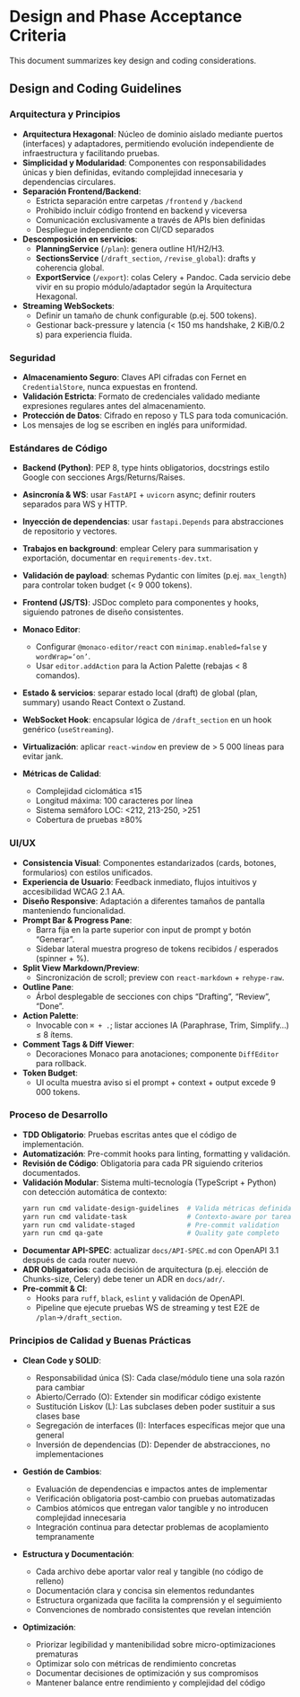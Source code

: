 # Design and Phase Acceptance Criteria

This document summarizes key design and coding considerations.

## Design and Coding Guidelines

### Arquitectura y Principios

- **Arquitectura Hexagonal**: Núcleo de dominio aislado mediante puertos (interfaces) y adaptadores, permitiendo evolución independiente de infraestructura y facilitando pruebas.
- **Simplicidad y Modularidad**: Componentes con responsabilidades únicas y bien definidas, evitando complejidad innecesaria y dependencias circulares.
- **Separación Frontend/Backend**:
  - Estricta separación entre carpetas `/frontend` y `/backend`
  - Prohibido incluir código frontend en backend y viceversa
  - Comunicación exclusivamente a través de APIs bien definidas
  - Despliegue independiente con CI/CD separados
- **Descomposición en servicios**:
  - **PlanningService** (`/plan`): genera outline H1/H2/H3.
  - **SectionsService** (`/draft_section`, `/revise_global`): drafts y coherencia global.
  - **ExportService** (`/export`): colas Celery + Pandoc.
    Cada servicio debe vivir en su propio módulo/adaptador según la Arquitectura Hexagonal.
- **Streaming WebSockets**:
  - Definir un tamaño de chunk configurable (p.ej. 500 tokens).
  - Gestionar back-pressure y latencia (< 150 ms handshake, 2 KiB/0.2 s) para experiencia fluida.

### Seguridad

- **Almacenamiento Seguro**: Claves API cifradas con Fernet en `CredentialStore`, nunca expuestas en frontend.
- **Validación Estricta**: Formato de credenciales validado mediante expresiones regulares antes del almacenamiento.
- **Protección de Datos**: Cifrado en reposo y TLS para toda comunicación.
- Los mensajes de log se escriben en inglés para uniformidad.

### Estándares de Código

- **Backend (Python)**: PEP 8, type hints obligatorios, docstrings estilo Google con secciones Args/Returns/Raises.
- **Asincronía & WS**: usar `FastAPI` + `uvicorn` async; definir routers separados para WS y HTTP.
- **Inyección de dependencias**: usar `fastapi.Depends` para abstracciones de repositorio y vectores.
- **Trabajos en background**: emplear Celery para summarisation y exportación, documentar en `requirements-dev.txt`.
- **Validación de payload**: schemas Pydantic con límites (p.ej. `max_length`) para controlar token budget (< 9 000 tokens).
- **Frontend (JS/TS)**: JSDoc completo para componentes y hooks, siguiendo patrones de diseño consistentes.
- **Monaco Editor**:

  - Configurar `@monaco-editor/react` con `minimap.enabled=false` y `wordWrap=‘on’`.
  - Usar `editor.addAction` para la Action Palette (rebajas < 8 comandos).
- **Estado & servicios**: separar estado local (draft) de global (plan, summary) usando React Context o Zustand.
- **WebSocket Hook**: encapsular lógica de `/draft_section` en un hook genérico (`useStreaming`).
- **Virtualización**: aplicar `react-window` en preview de > 5 000 líneas para evitar jank.
- **Métricas de Calidad**:

  - Complejidad ciclomática ≤15
  - Longitud máxima: 100 caracteres por línea
  - Sistema semáforo LOC: <212, 213-250, >251
  - Cobertura de pruebas ≥80%

### UI/UX

- **Consistencia Visual**: Componentes estandarizados (cards, botones, formularios) con estilos unificados.
- **Experiencia de Usuario**: Feedback inmediato, flujos intuitivos y accesibilidad WCAG 2.1 AA.
- **Diseño Responsive**: Adaptación a diferentes tamaños de pantalla manteniendo funcionalidad.
- **Prompt Bar & Progress Pane**:
  - Barra fija en la parte superior con input de prompt y botón “Generar”.
  - Sidebar lateral muestra progreso de tokens recibidos / esperados (spinner + %).
- **Split View Markdown/Preview**:
  - Sincronización de scroll; preview con `react-markdown` + `rehype-raw`.
- **Outline Pane**:
  - Árbol desplegable de secciones con chips “Drafting”, “Review”, “Done”.
- **Action Palette**:
  - Invocable con `⌘ + .`; listar acciones IA (Paraphrase, Trim, Simplify…) ≤ 8 ítems.
- **Comment Tags & Diff Viewer**:
  - Decoraciones Monaco para anotaciones; componente `DiffEditor` para rollback.
- **Token Budget**:
  - UI oculta muestra aviso si el prompt + context + output excede 9 000 tokens.

### Proceso de Desarrollo

- **TDD Obligatorio**: Pruebas escritas antes que el código de implementación.
- **Automatización**: Pre-commit hooks para linting, formatting y validación.
- **Revisión de Código**: Obligatoria para cada PR siguiendo criterios documentados.
- **Validación Modular**: Sistema multi-tecnología (TypeScript + Python) con detección automática de contexto:
  ```bash
  yarn run cmd validate-design-guidelines  # Valida métricas definidas aquí
  yarn run cmd validate-task               # Contexto-aware por tarea actual
  yarn run cmd validate-staged             # Pre-commit validation
  yarn run cmd qa-gate                     # Quality gate completo
  ```
- **Documentar API-SPEC**: actualizar `docs/API-SPEC.md` con OpenAPI 3.1 después de cada router nuevo.
- **ADR Obligatorios**: cada decisión de arquitectura (p.ej. elección de Chunks-size, Celery) debe tener un ADR en `docs/adr/`.
- **Pre-commit & CI**:
  - Hooks para `ruff`, `black`, `eslint` y validación de OpenAPI.
  - Pipeline que ejecute pruebas WS de streaming y test E2E de `/plan`→`/draft_section`.

### Principios de Calidad y Buenas Prácticas

- **Clean Code y SOLID**:

  - Responsabilidad única (S): Cada clase/módulo tiene una sola razón para cambiar
  - Abierto/Cerrado (O): Extender sin modificar código existente
  - Sustitución Liskov (L): Las subclases deben poder sustituir a sus clases base
  - Segregación de interfaces (I): Interfaces específicas mejor que una general
  - Inversión de dependencias (D): Depender de abstracciones, no implementaciones
- **Gestión de Cambios**:

  - Evaluación de dependencias e impactos antes de implementar
  - Verificación obligatoria post-cambio con pruebas automatizadas
  - Cambios atómicos que entregan valor tangible y no introducen complejidad innecesaria
  - Integración continua para detectar problemas de acoplamiento tempranamente
- **Estructura y Documentación**:

  - Cada archivo debe aportar valor real y tangible (no código de relleno)
  - Documentación clara y concisa sin elementos redundantes
  - Estructura organizada que facilita la comprensión y el seguimiento
  - Convenciones de nombrado consistentes que revelan intención
- **Optimización**:

  - Priorizar legibilidad y mantenibilidad sobre micro-optimizaciones prematuras
  - Optimizar solo con métricas de rendimiento concretas
  - Documentar decisiones de optimización y sus compromisos
  - Mantener balance entre rendimiento y complejidad del código
